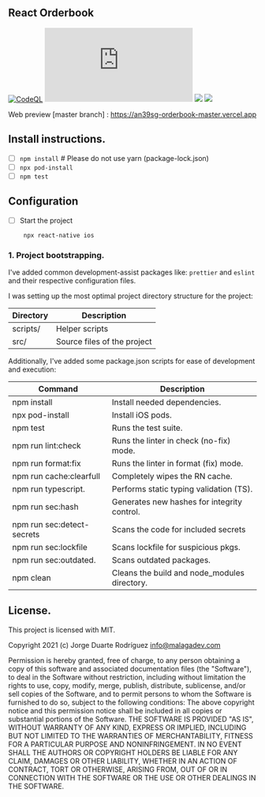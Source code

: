 ## React Orderbook
[![CodeQL](https://github.com/megah4x0r/react-orderbook/actions/workflows/codeql-analysis.yml/badge.svg?branch=master)](https://github.com/megah4x0r/react-orderbook/actions/workflows/codeql-analysis.yml)
[![type-coverage](https://img.shields.io/badge/dynamic/json.svg?label=type-coverage&prefix=%E2%89%A5&suffix=%&query=$.typeCoverage.atLeast&uri=https%3A%2F%2Fraw.githubusercontent.com%2Fmegah4x0r%2Freact-orderbook%2Fmaster%2Fpackage.json)](https://github.com/megah4x0r/react-orderbook)
<a href="https://codeclimate.com/github/megah4x0r/react-orderbook/maintainability"><img src="https://api.codeclimate.com/v1/badges/6bf137ff20892f7d95fe/maintainability" /></a>
<a href="https://codeclimate.com/github/megah4x0r/react-orderbook/test_coverage"><img src="https://api.codeclimate.com/v1/badges/6bf137ff20892f7d95fe/test_coverage" /></a>

Web preview [master branch] : https://an39sg-orderbook-master.vercel.app

## Install instructions.

- [ ] ```npm install``` # Please do not use yarn (package-lock.json)
- [ ] ```npx pod-install```
- [ ] ```npm test```

## Configuration

- [ ] Start the project

   ``` npx react-native ios```

### 1. Project bootstrapping.

I've added common development-assist packages like: `prettier` and `eslint` and their respective configuration files.

I was setting up the most optimal project directory structure for the project:

| **Directory** | **Description**             |
| ------------- | --------------------------- |
| scripts/      | Helper scripts              |
| src/          | Source files of the project |

Additionally, I've added some package.json scripts for ease of development and execution:

| **Command**     | **Description**                              |
| --------------- | -------------------------------------------- |
| npm install                | Install needed dependencies.                 |
| npx pod-install            | Install iOS pods.                            |
| npm test                   | Runs the test suite.                         |
| npm run lint:check         | Runs the linter in check (no-fix) mode.      |
| npm run format:fix         | Runs the linter in format (fix) mode.        |
| npm run cache:clearfull    | Completely wipes the RN cache.               |
| npm run typescript.        | Performs static typing validation (TS).      |
| npm run sec:hash           | Generates new hashes for integrity control.  |
| npm run sec:detect-secrets | Scans the code for included secrets          | 
| npm run sec:lockfile       | Scans lockfile for suspicious pkgs.          |
| npm run sec:outdated.      | Scans outdated packages.                     |
| npm clean                  | Cleans the build and node_modules directory. |
 
## License.

This project is licensed with MIT.

Copyright 2021 (c) Jorge Duarte Rodríguez <info@malagadev.com>

Permission is hereby granted, free of charge, to any person obtaining a copy of this software and associated documentation files (the "Software"), to deal in the Software without restriction, including without limitation the rights to use, copy, modify, merge, publish, distribute, sublicense, and/or sell copies of the Software, and to permit persons to whom the Software is furnished to do so, subject to the following conditions:
The above copyright notice and this permission notice shall be included in all copies or substantial portions of the Software.
THE SOFTWARE IS PROVIDED "AS IS", WITHOUT WARRANTY OF ANY KIND, EXPRESS OR IMPLIED, INCLUDING BUT NOT LIMITED TO THE WARRANTIES OF MERCHANTABILITY, FITNESS FOR A PARTICULAR PURPOSE AND NONINFRINGEMENT. IN NO EVENT SHALL THE AUTHORS OR COPYRIGHT HOLDERS BE LIABLE FOR ANY CLAIM, DAMAGES OR OTHER LIABILITY, WHETHER IN AN ACTION OF CONTRACT, TORT OR OTHERWISE, ARISING FROM, OUT OF OR IN CONNECTION WITH THE SOFTWARE OR THE USE OR OTHER DEALINGS IN THE SOFTWARE.
